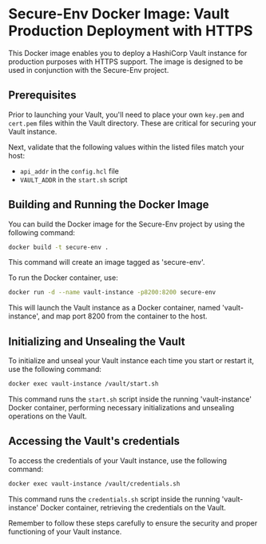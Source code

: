 # Secure-Env Docker Image: Vault Production Deployment with HTTPS 

This Docker image enables you to deploy a HashiCorp Vault instance for production purposes with HTTPS support. The image is designed to be used in conjunction with the Secure-Env project.

## Prerequisites

Prior to launching your Vault, you'll need to place your own `key.pem` and `cert.pem` files within the Vault directory. These are critical for securing your Vault instance.

Next, validate that the following values within the listed files match your host:

- `api_addr` in the `config.hcl` file
- `VAULT_ADDR` in the `start.sh` script

## Building and Running the Docker Image

You can build the Docker image for the Secure-Env project by using the following command:

```bash
docker build -t secure-env .
```

This command will create an image tagged as 'secure-env'.

To run the Docker container, use:

```bash
docker run -d --name vault-instance -p8200:8200 secure-env
```

This will launch the Vault instance as a Docker container, named 'vault-instance', and map port 8200 from the container to the host.

## Initializing and Unsealing the Vault

To initialize and unseal your Vault instance each time you start or restart it, use the following command:

```bash
docker exec vault-instance /vault/start.sh
```

This command runs the `start.sh` script inside the running 'vault-instance' Docker container, performing necessary initializations and unsealing operations on the Vault.

## Accessing the Vault's credentials

To access the credentials of your Vault instance, use the following command:

```bash
docker exec vault-instance /vault/credentials.sh
```

This command runs the `credentials.sh` script inside the running 'vault-instance' Docker container, retrieving the credentials on the Vault.

Remember to follow these steps carefully to ensure the security and proper functioning of your Vault instance.
